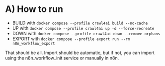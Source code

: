 # A) How to run

- BUILD with `docker compose --profile crawl4ai build --no-cache`
- UP with `docker compose --profile crawl4ai up -d --force-recreate`
- DOWN with `docker compose --profile crawl4ai down --remove-orphans`
- EXPORT with `docker compose --profile export run --rm n8n_workflow_export`

That should be all. Import should be automatic, but if not, you can import using the n8n_workflow_init service or manually in n8n.
